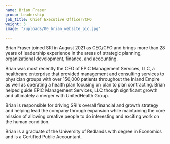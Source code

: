```yaml
---
name: Brian Fraser
group: Leadership
job_title: Chief Executive Officer/CFO
weight: 3
image: "/uploads/00_brian_website_pic.jpg"

---
```

Brian Fraser joined SRI in August 2021 as CEO/CFO and brings more than 28 years of leadership experience in the areas of strategic planning, organizational development, finance, and accounting.

Brian was most recently the CFO of EPIC Management Services, LLC, a healthcare enterprise that provided management and consulting services to physician groups with over 150,000 patients throughout the Inland Empire as well as operating a health plan focusing on plan to plan contracting. Brian helped guide EPIC Management Services, LLC though significant growth and ultimately a merger with UnitedHealth Group.

Brian is responsible for driving SRI's overall financial and growth strategy and helping lead the company through expansion while maintaining the core mission of allowing creative people to do interesting and exciting work on the human condition.

Brian is a graduate of the University of Redlands with degree in Economics and is a Certified Public Accountant.